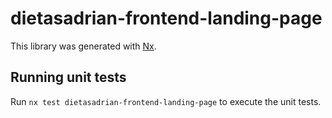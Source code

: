 # dietasadrian-frontend-landing-page

This library was generated with [Nx](https://nx.dev).

## Running unit tests

Run `nx test dietasadrian-frontend-landing-page` to execute the unit tests.
